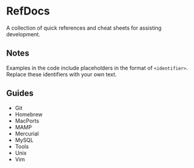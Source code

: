 # RefDocs

A collection of quick references and cheat sheets for assisting development.

## Notes

Examples in the code include placeholders in the format of `<identifier>`. Replace these identifiers with your own text.

## Guides

* Git
* Homebrew
* MacPorts
* MAMP
* Mercurial
* MySQL
* Tools
* Unix
* Vim
